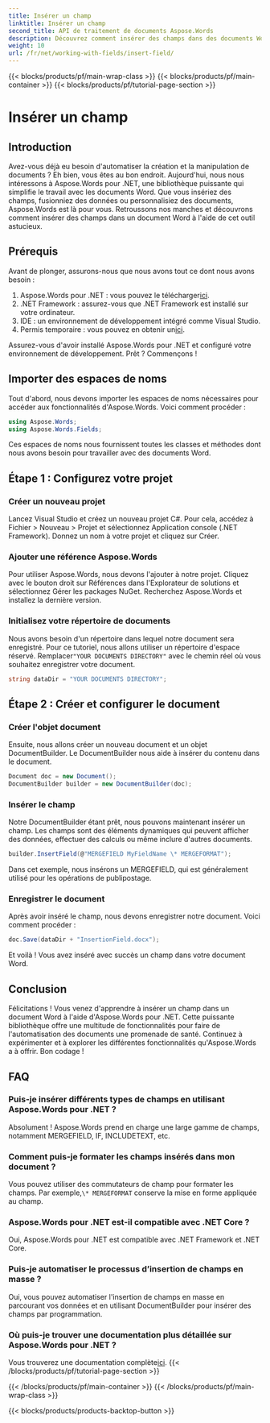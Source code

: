 ```yaml
---
title: Insérer un champ
linktitle: Insérer un champ
second_title: API de traitement de documents Aspose.Words
description: Découvrez comment insérer des champs dans des documents Word à l'aide d'Aspose.Words pour .NET grâce à notre guide détaillé, étape par étape. Idéal pour l'automatisation des documents.
weight: 10
url: /fr/net/working-with-fields/insert-field/
---
```


{{< blocks/products/pf/main-wrap-class >}}
{{< blocks/products/pf/main-container >}}
{{< blocks/products/pf/tutorial-page-section >}}

# Insérer un champ

## Introduction

Avez-vous déjà eu besoin d'automatiser la création et la manipulation de documents ? Eh bien, vous êtes au bon endroit. Aujourd'hui, nous nous intéressons à Aspose.Words pour .NET, une bibliothèque puissante qui simplifie le travail avec les documents Word. Que vous insériez des champs, fusionniez des données ou personnalisiez des documents, Aspose.Words est là pour vous. Retroussons nos manches et découvrons comment insérer des champs dans un document Word à l'aide de cet outil astucieux.

## Prérequis

Avant de plonger, assurons-nous que nous avons tout ce dont nous avons besoin :

1.  Aspose.Words pour .NET : vous pouvez le télécharger[ici](https://releases.aspose.com/words/net/).
2. .NET Framework : assurez-vous que .NET Framework est installé sur votre ordinateur.
3. IDE : un environnement de développement intégré comme Visual Studio.
4.  Permis temporaire : vous pouvez en obtenir un[ici](https://purchase.aspose.com/temporary-license/).

Assurez-vous d'avoir installé Aspose.Words pour .NET et configuré votre environnement de développement. Prêt ? Commençons !

## Importer des espaces de noms

Tout d'abord, nous devons importer les espaces de noms nécessaires pour accéder aux fonctionnalités d'Aspose.Words. Voici comment procéder :

```csharp
using Aspose.Words;
using Aspose.Words.Fields;
```

Ces espaces de noms nous fournissent toutes les classes et méthodes dont nous avons besoin pour travailler avec des documents Word.

## Étape 1 : Configurez votre projet

### Créer un nouveau projet

Lancez Visual Studio et créez un nouveau projet C#. Pour cela, accédez à Fichier > Nouveau > Projet et sélectionnez Application console (.NET Framework). Donnez un nom à votre projet et cliquez sur Créer.

### Ajouter une référence Aspose.Words

Pour utiliser Aspose.Words, nous devons l'ajouter à notre projet. Cliquez avec le bouton droit sur Références dans l'Explorateur de solutions et sélectionnez Gérer les packages NuGet. Recherchez Aspose.Words et installez la dernière version.

### Initialisez votre répertoire de documents

 Nous avons besoin d'un répertoire dans lequel notre document sera enregistré. Pour ce tutoriel, nous allons utiliser un répertoire d'espace réservé. Remplacer`"YOUR DOCUMENTS DIRECTORY"` avec le chemin réel où vous souhaitez enregistrer votre document.

```csharp
string dataDir = "YOUR DOCUMENTS DIRECTORY";
```

## Étape 2 : Créer et configurer le document

### Créer l'objet document

Ensuite, nous allons créer un nouveau document et un objet DocumentBuilder. Le DocumentBuilder nous aide à insérer du contenu dans le document.

```csharp
Document doc = new Document();
DocumentBuilder builder = new DocumentBuilder(doc);
```

### Insérer le champ

Notre DocumentBuilder étant prêt, nous pouvons maintenant insérer un champ. Les champs sont des éléments dynamiques qui peuvent afficher des données, effectuer des calculs ou même inclure d'autres documents.

```csharp
builder.InsertField(@"MERGEFIELD MyFieldName \* MERGEFORMAT");
```

Dans cet exemple, nous insérons un MERGEFIELD, qui est généralement utilisé pour les opérations de publipostage.

### Enregistrer le document

Après avoir inséré le champ, nous devons enregistrer notre document. Voici comment procéder :

```csharp
doc.Save(dataDir + "InsertionField.docx");
```

Et voilà ! Vous avez inséré avec succès un champ dans votre document Word.

## Conclusion

Félicitations ! Vous venez d'apprendre à insérer un champ dans un document Word à l'aide d'Aspose.Words pour .NET. Cette puissante bibliothèque offre une multitude de fonctionnalités pour faire de l'automatisation des documents une promenade de santé. Continuez à expérimenter et à explorer les différentes fonctionnalités qu'Aspose.Words a à offrir. Bon codage !

## FAQ

### Puis-je insérer différents types de champs en utilisant Aspose.Words pour .NET ?  
Absolument ! Aspose.Words prend en charge une large gamme de champs, notamment MERGEFIELD, IF, INCLUDETEXT, etc.

### Comment puis-je formater les champs insérés dans mon document ?  
 Vous pouvez utiliser des commutateurs de champ pour formater les champs. Par exemple,`\* MERGEFORMAT` conserve la mise en forme appliquée au champ.

### Aspose.Words pour .NET est-il compatible avec .NET Core ?  
Oui, Aspose.Words pour .NET est compatible avec .NET Framework et .NET Core.

### Puis-je automatiser le processus d’insertion de champs en masse ?  
Oui, vous pouvez automatiser l'insertion de champs en masse en parcourant vos données et en utilisant DocumentBuilder pour insérer des champs par programmation.

### Où puis-je trouver une documentation plus détaillée sur Aspose.Words pour .NET ?  
 Vous trouverez une documentation complète[ici](https://reference.aspose.com/words/net/).
{{< /blocks/products/pf/tutorial-page-section >}}

{{< /blocks/products/pf/main-container >}}
{{< /blocks/products/pf/main-wrap-class >}}

{{< blocks/products/products-backtop-button >}}
